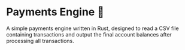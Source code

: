 # Payments Engine 🦀

A simple payments engine written in Rust, designed to read a CSV file containing transactions and output the final account balances after processing all transactions.

